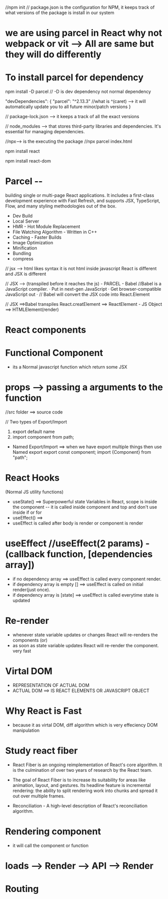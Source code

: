 //npm init
// package.json is the configuration for NPM, it keeps track of what versions of the package is install in our system

# we are using parcel in React why not webpack or vit --> All are same but they will do differently

# To install parcel for dependency

npm install -D parcel
// -D is dev dependency not normal dependency

"devDependencies": {
"parcel": "^2.13.3" //what is ^(caret) --> it will automatically update you to all future minor/patch versions
}

// package-lock.json --> it keeps a track of all the exact versions

// node_modules --> that stores third-party libraries and dependencies. It's essential for managing dependencies.

//npx--> is the executing the package
//npx parcel index.html

npm install react

npm install react-dom

# Parcel --

building single or multi-page React applications. It includes a first-class development experience with Fast Refresh, and supports JSX, TypeScript, Flow, and many styling methodologies out of the box.

- Dev Build
- Local Server
- HMR - Hot Module Replacement
- File Watching Algorithm - Written in C++
- Caching - Faster Builds
- Image Optimization
- Minification
- Bundling
- compress

// jsx --> html likes syntax
it is not html inside javascript
React is different and JSX is different

// JSX --> (transpiled before it reaches the js) - PARCEL - Babel
//Babel is a JavaScript compiler. · Put in next-gen JavaScript · Get browser-compatible JavaScript out ·
// Babel will convert the JSX code into React.Element

// JSX ==>Babel transpiles React.creatElement ==> ReactElement - JS Object ==> HTMLElement(render)

# React components

# Functional Component

- its a Normal javascript function which return some JSX

# props --> passing a arguments to the function

//src folder ==> source code

// Two types of Export/Import

1. export default name
2. import component from path;

- Named Export/Import ==> when we have export multiple things then use Named export
  export const component;
  import {Component} from "path";

# React Hooks

(Normal JS utility functions)

- useState() ==> Superpowerful state Variables in React, scope is inside the component  -- it is called inside component and top and don't use inside if or for 
- useEffect() ==>
- useEffect is called after body is render or component is render

# useEffect //useEffect(2 params) - (callback function, [dependencies array])

 - if no dependency array ==> useEffect is called every component render.
 - if dependency array is empty [] ==> useEffect is called on initial render(just once).
 - if dependency array is [state] ==> useEffect is called everytime state is updated

# Re-render

 - whenever state variable updates or changes React will re-renders the components (or)
 - as soon as state variable updates React will re-render the component. very fast

# Virtal DOM

- REPRESENTATION OF ACTUAL DOM
- ACTUAL DOM ==> IS REACT ELEMENTS OR JAVASCRIPT OBJECT

# Why React is Fast

- because it as virtal DOM, diff algorithm which is very effeciency DOM manipulation

# Study react fiber

- React Fiber is an ongoing reimplementation of React's core algorithm. It is the culmination of over two years of research by the React team.

- The goal of React Fiber is to increase its suitability for areas like animation, layout, and gestures. Its headline feature is incremental rendering: the ability to split rendering work into chunks and spread it out over multiple frames.

- Reconciliation - A high-level description of React's reconciliation algorithm.

# Rendering component

- it will call the component or function

# loads --> Render --> API --> Render

# Routing
